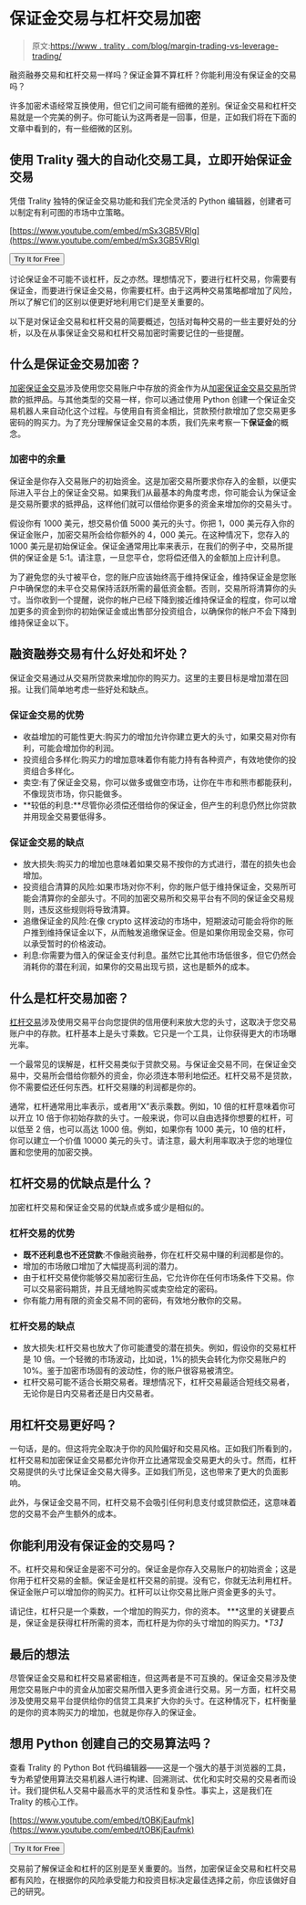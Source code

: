 # 保证金交易与杠杆交易加密

> 原文:[https://www . trality . com/blog/margin-trading-vs-leverage-trading/](https://www.trality.com/blog/margin-trading-vs-leverage-trading/)

融资融券交易和杠杆交易一样吗？保证金算不算杠杆？你能利用没有保证金的交易吗？

许多加密术语经常互换使用，但它们之间可能有细微的差别。保证金交易和杠杆交易就是一个完美的例子。你可能认为这两者是一回事，但是，正如我们将在下面的文章中看到的，有一些细微的区别。

## 使用 Trality 强大的自动化交易工具，立即开始保证金交易

凭借 Trality 独特的保证金交易功能和我们完全灵活的 Python 编辑器，创建者可以制定有利可图的市场中立策略。

[https://www.youtube.com/embed/mSx3GB5VRlg](https://www.youtube.com/embed/mSx3GB5VRlg)

<button type="button" class="chakra-button css-1hnfsz">Try It for Free</button>

讨论保证金不可能不谈杠杆，反之亦然。理想情况下，要进行杠杆交易，你需要有保证金，而要进行保证金交易，你需要杠杆。由于这两种交易策略都增加了风险，所以了解它们的区别以便更好地利用它们是至关重要的。

以下是对保证金交易和杠杆交易的简要概述，包括对每种交易的一些主要好处的分析，以及在从事保证金交易和杠杆交易加密时需要记住的一些提醒。

## 什么是保证金交易加密？

 [加密保证金交易](/blog/margin-trading)涉及使用您交易账户中存放的资金作为从[加密保证金交易交易所](/blog/best-crypto-margin-trading-exchanges)贷款的抵押品。与其他类型的交易一样，你可以通过使用 Python 创建一个保证金交易机器人来自动化这个过程。与使用自有资金相比，贷款预付款增加了您交易更多密码的购买力。为了充分理解保证金交易的本质，我们先来考察一下**保证金**的概念。

### 加密中的余量

保证金是你存入交易账户的初始资金。这是加密交易所要求你存入的金额，以便实际进入平台上的保证金交易。如果我们从最基本的角度考虑，你可能会认为保证金是交易所要求的抵押品，这样他们就可以借给你更多的资金来增加你的交易头寸。

假设你有 1000 美元，想交易价值 5000 美元的头寸。你把 1，000 美元存入你的保证金账户，加密交易所会给你额外的 4，000 美元。在这种情况下，您存入的 1000 美元是初始保证金。保证金通常用比率来表示，在我们的例子中，交易所提供的保证金是 5:1。请注意，一旦您平仓，您将偿还借入的金额加上应计利息。

为了避免您的头寸被平仓，您的账户应该始终高于维持保证金，维持保证金是您账户中确保您的未平仓交易保持活跃所需的最低资金额。否则，交易所将清算你的头寸。当你收到一个提醒，说你的帐户已经下降到接近维持保证金的程度，你可以增加更多的资金到你的初始保证金或出售部分投资组合，以确保你的帐户不会下降到维持保证金以下。

## 融资融券交易有什么好处和坏处？

保证金交易通过从交易所贷款来增加你的购买力。这里的主要目标是增加潜在回报。让我们简单地考虑一些好处和缺点。

### 保证金交易的优势

*   收益增加的可能性更大:购买力的增加允许你建立更大的头寸，如果交易对你有利，可能会增加你的利润。
*   投资组合多样化:购买力的增加意味着你有能力持有各种资产，有效地使你的投资组合多样化。
*   卖空:有了保证金交易，你可以做多或做空市场，让你在牛市和熊市都能获利，不像现货市场，你只能做多。
*   **较低的利息:**尽管你必须偿还借给你的保证金，但产生的利息仍然比你贷款并用现金交易要低得多。

### 保证金交易的缺点

*   放大损失:购买力的增加也意味着如果交易不按你的方式进行，潜在的损失也会增加。
*   投资组合清算的风险:如果市场对你不利，你的账户低于维持保证金，交易所可能会清算你的全部头寸。不同的加密交易所和交易平台有不同的保证金交易规则，违反这些规则将导致清算。
*   追缴保证金的风险:在像 crypto 这样波动的市场中，短期波动可能会将你的账户推到维持保证金以下，从而触发追缴保证金。但是如果你用现金交易，你可以承受暂时的价格波动。
*   利息:你需要为借入的保证金支付利息。虽然它比其他市场低很多，但它仍然会消耗你的潜在利润，如果你的交易出现亏损，这也是额外的成本。

## 什么是杠杆交易加密？

[杠杆交易](/blog/leverage-trading-crypto)涉及使用交易平台向您提供的信用便利来放大您的头寸，这取决于您交易账户中的存款。杠杆基本上是头寸乘数。它只是一个工具，让你获得更大的市场曝光率。

一个最常见的误解是，杠杆交易类似于贷款交易。与保证金交易不同，在保证金交易中，交易所会借给你额外的资金，你必须连本带利地偿还。杠杆交易不是贷款，你不需要偿还任何东西。杠杆交易赚的利润都是你的。

通常，杠杆通常用比率表示，或者用“X”表示乘数。例如，10 倍的杠杆意味着你可以开立 10 倍于你初始存款的头寸。一般来说，你可以自由选择你想要的杠杆，可以低至 2 倍，也可以高达 1000 倍。例如，如果你有 1000 美元，10 倍的杠杆，你可以建立一个价值 10000 美元的头寸。请注意，最大利用率取决于您的地理位置和您使用的加密交换。

## 杠杆交易的优缺点是什么？

加密杠杆交易和保证金交易的优缺点或多或少是相似的。

### 杠杆交易的优势

*   **既不还利息也不还贷款**:不像融资融券，你在杠杆交易中赚的利润都是你的。
*   增加的市场敞口增加了大幅提高利润的潜力。
*   由于杠杆交易使你能够交易加密衍生品，它允许你在任何市场条件下交易。你可以交易密码期货，并且无缝地购买或卖空给定的密码。
*   你有能力用有限的资金交易不同的密码，有效地分散你的交易。

### 杠杆交易的缺点

*   放大损失:杠杆交易也放大了你可能遭受的潜在损失。例如，假设你的交易杠杆是 10 倍。一个轻微的市场波动，比如说，1%的损失会转化为你交易账户的 10%。鉴于加密市场固有的波动性，你的账户很容易被清空。
*   杠杆交易可能不适合长期交易者。理想情况下，杠杆交易最适合短线交易者，无论你是日内交易者还是日内交易者。

## 用杠杆交易更好吗？

一句话，是的。但这将完全取决于你的风险偏好和交易风格。正如我们所看到的，杠杆交易和加密保证金交易都允许你开立比通常现金交易更大的头寸。然而，杠杆交易提供的头寸比保证金交易大得多。正如我们所见，这也带来了更大的负面影响。

此外，与保证金交易不同，杠杆交易不会吸引任何利息支付或贷款偿还，这意味着您的交易不会产生额外的成本。

## 你能利用没有保证金的交易吗？

不。杠杆交易和保证金是密不可分的。保证金是你存入交易账户的初始资金；这是你用于杠杆交易的金额。保证金是杠杆交易的前提。没有它，你就无法利用杠杆。保证金账户可以增加你的购买力。杠杆可以让你交易比账户资金更多的头寸。

请记住，杠杆只是一个乘数，一个增加的购买力，你的资本。 ***这里的关键要点是，保证金是获得杠杆所需的资本，而杠杆是为你的头寸增加的购买力。**T3】*

## 最后的想法

尽管保证金交易和杠杆交易紧密相连，但这两者是不可互换的。保证金交易涉及使用您交易账户中的资金从加密交易所借入更多资金进行交易。另一方面，杠杆交易涉及使用交易平台提供给你的信贷工具来扩大你的头寸。在这种情况下，杠杆衡量的是你的资本购买力的增加，也就是你存入的保证金。

## 想用 Python 创建自己的交易算法吗？

查看 Trality 的 Python Bot 代码编辑器——这是一个强大的基于浏览器的工具，专为希望使用算法交易机器人进行构建、回溯测试、优化和实时交易的交易者而设计。我们提供私人交易中最高水平的灵活性和复杂性。事实上，这是我们在 Trality 的核心工作。

[https://www.youtube.com/embed/tOBKjEaufmk](https://www.youtube.com/embed/tOBKjEaufmk)

<button type="button" class="chakra-button css-1hnfsz">Try It for Free</button>

交易前了解保证金和杠杆的区别是至关重要的。当然，加密保证金交易和杠杆交易都有风险，在根据你的风险承受能力和投资目标决定最佳选择之前，你应该做好自己的研究。
